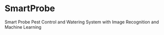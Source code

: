 # SmartProbe
Smart Probe Pest Control and Watering System with Image Recognition and Machine Learning
